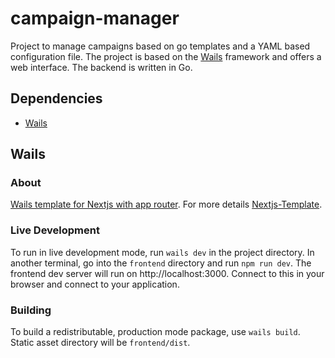 # campaign-manager

Project to manage campaigns based on go templates and a YAML based configuration file.
The project is based on the [Wails](https://wails.io) framework and offers a web interface.
The backend is written in Go.

## Dependencies
- [Wails](https://wails.io)

## Wails

### About

[Wails template for Nextjs with app router](https://github.com/thisisvk-in/wails-template-nextjs-app-router).
For more details [Nextjs-Template](https://github.com/thisisvk-in/wails-template-nextjs-app-router).

### Live Development

To run in live development mode, run `wails dev` in the project directory. In another terminal, go into the `frontend`
directory and run `npm run dev`. The frontend dev server will run on http://localhost:3000. Connect to this in your
browser and connect to your application.

### Building

To build a redistributable, production mode package, use `wails build`. Static asset directory will be `frontend/dist`.
